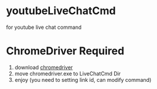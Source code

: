# youtubeLiveChatCmd
for youtube live chat command

# ChromeDriver Required
1. download [chromedriver](https://chromedriver.chromium.org/)
2. move chromedriver.exe to LiveChatCmd Dir
3. enjoy (you need to setting link id, can modify command)
